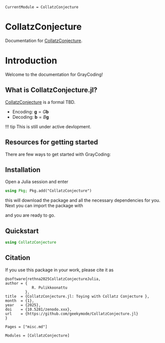 ```@meta
CurrentModule = CollatzConjecture
```

# CollatzConjecture

Documentation for [CollatzConjecture](https://github.com/geekymode/CollatzConjecture.jl).

# Introduction

Welcome to the documentation for GrayCoding!

## What is CollatzConjecture.jl?

[CollatzConjecture](https://github.com/geekymode/CollatzConjecture.jl) is a formal TBD.

* Encoding: $\textbf{g}=G \textbf{b}$
* Decoding: $\textbf{b}=B \textbf{g}$



!!! tip
    This is still under active devlopment.

## Resources for getting started

There are few ways to get started with GrayCoding:

## Installation

Open a Julia session and enter

```julia
using Pkg; Pkg.add("CollatzConjecture")
```

this will download the package and all the necessary dependencies for you. Next you can import the package with


and you are ready to go.

## Quickstart

```julia
using CollatzConjecture
```




## Citation

If you use this package in your work, please cite it as
```
@software{rethna2025CollatzConjectureJulia,
author = {
            R. Pulikkoonattu 
         },
title  = {CollatzConjecture.jl: Toying with Collatz Conjecture },
month  = {1},
year   = {2025},
doi    = {10.5281/zenodo.xxx},
url    = {https://github.com/geekymode/CollatzConjecture.jl}
}
```

```@index
Pages = ["misc.md"]
```

```@autodocs
Modules = [CollatzConjecture]
```
